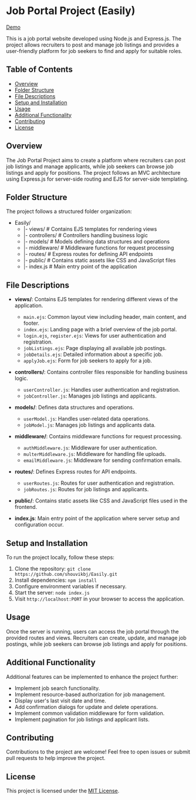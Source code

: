 # Job Portal Project (Easily)

[Demo](https://easily-wudl.onrender.com)

  This is a job portal website developed using Node.js and Express.js. The project allows recruiters to post and manage job listings and provides a user-friendly platform for job seekers to find and apply for suitable roles.

## Table of Contents

- [Overview](#overview)
- [Folder Structure](#folder-structure)
- [File Descriptions](#file-descriptions)
- [Setup and Installation](#setup-and-installation)
- [Usage](#usage)
- [Additional Functionality](#additional-functionality)
- [Contributing](#contributing)
- [License](#license)

## Overview

The Job Portal Project aims to create a platform where recruiters can post job listings and manage applicants, while job seekers can browse job listings and apply for positions. The project follows an MVC architecture using Express.js for server-side routing and EJS for server-side templating.

## Folder Structure

The project follows a structured folder organization:

- Easily/
  - |- views/ # Contains EJS templates for rendering views
  - |- controllers/ # Controllers handling business logic
  - |- models/ # Models defining data structures and operations
  - |- middleware/ # Middleware functions for request processing
  - |- routes/ # Express routes for defining API endpoints
  - |- public/ # Contains static assets like CSS and JavaScript files
  - |- index.js # Main entry point of the application


## File Descriptions

- **views/**: Contains EJS templates for rendering different views of the application.
  - `main.ejs`: Common layout view including header, main content, and footer.
  - `index.ejs`: Landing page with a brief overview of the job portal.
  - `login.ejs`, `register.ejs`: Views for user authentication and registration.
  - `jobListings.ejs`: Page displaying all available job postings.
  - `jobDetails.ejs`: Detailed information about a specific job.
  - `applyJob.ejs`: Form for job seekers to apply for a job.

- **controllers/**: Contains controller files responsible for handling business logic.
  - `userController.js`: Handles user authentication and registration.
  - `jobController.js`: Manages job listings and applicants.

- **models/**: Defines data structures and operations.
  - `userModel.js`: Handles user-related data operations.
  - `jobModel.js`: Manages job listings and applicants data.

- **middleware/**: Contains middleware functions for request processing.
  - `authMiddleware.js`: Middleware for user authentication.
  - `multerMiddleware.js`: Middleware for handling file uploads.
  - `emailMiddleware.js`: Middleware for sending confirmation emails.

- **routes/**: Defines Express routes for API endpoints.
  - `userRoutes.js`: Routes for user authentication and registration.
  - `jobRoutes.js`: Routes for job listings and applicants.

- **public/**: Contains static assets like CSS and JavaScript files used in the frontend.

- **index.js**: Main entry point of the application where server setup and configuration occur.

## Setup and Installation

To run the project locally, follow these steps:

1. Clone the repository: `git clone https://github.com/shouvikbj/Easily.git`
2. Install dependencies: `npm install`
3. Configure environment variables if necessary.
4. Start the server: `node index.js`
5. Visit `http://localhost:PORT` in your browser to access the application.

## Usage

Once the server is running, users can access the job portal through the provided routes and views. Recruiters can create, update, and manage job postings, while job seekers can browse job listings and apply for positions.

## Additional Functionality

Additional features can be implemented to enhance the project further:
- Implement job search functionality.
- Implement resource-based authorization for job management.
- Display user's last visit date and time.
- Add confirmation dialogs for update and delete operations.
- Implement common validation middleware for form validation.
- Implement pagination for job listings and applicant lists.

## Contributing

Contributions to the project are welcome! Feel free to open issues or submit pull requests to help improve the project.

## License

This project is licensed under the [MIT License](LICENSE).
